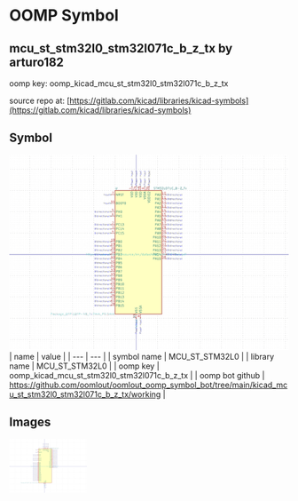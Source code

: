 # OOMP Symbol  
## mcu_st_stm32l0_stm32l071c_b_z_tx  by arturo182  
  
oomp key: oomp_kicad_mcu_st_stm32l0_stm32l071c_b_z_tx  
  
source repo at: [https://gitlab.com/kicad/libraries/kicad-symbols](https://gitlab.com/kicad/libraries/kicad-symbols)  
## Symbol  
  
[![working.png](working_600.png)](working.png)  
| name | value | 
| --- | --- | 
| symbol name | MCU_ST_STM32L0 | 
| library name | MCU_ST_STM32L0 | 
| oomp key | oomp_kicad_mcu_st_stm32l0_stm32l071c_b_z_tx | 
| oomp bot github | https://github.com/oomlout/oomlout_oomp_symbol_bot/tree/main/kicad_mcu_st_stm32l0_stm32l071c_b_z_tx/working | 
## Images  
  
[![working.png](working_140.png)](working.png)  
